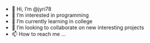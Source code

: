 - 👋 Hi, I’m @jyri78
- 👀 I’m interested in programming
- 🌱 I’m currently learning in college
- 💞️ I’m looking to collaborate on new interesting projects
- 📫 How to reach me ...

<!---
jyri78/jyri78 is a ✨ special ✨ repository because its `README.md` (this file) appears on your GitHub profile.
You can click the Preview link to take a look at your changes.
--->
